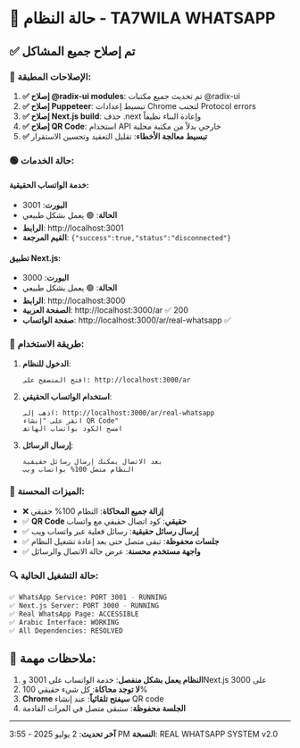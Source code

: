 # 🚀 حالة النظام - TA7WILA WHATSAPP

## ✅ تم إصلاح جميع المشاكل

### 🔧 الإصلاحات المطبقة:
1. **✅ إصلاح @radix-ui modules**: تم تحديث جميع مكتبات @radix-ui
2. **✅ إصلاح Puppeteer**: تبسيط إعدادات Chrome لتجنب Protocol errors
3. **✅ إصلاح Next.js build**: حذف .next وإعادة البناء نظيفاً
4. **✅ إصلاح QR Code**: استخدام API خارجي بدلاً من مكتبة محلية
5. **✅ تبسيط معالجة الأخطاء**: تقليل التعقيد وتحسين الاستقرار

### 🟢 حالة الخدمات:

#### خدمة الواتساب الحقيقية:
- **البورت**: 3001
- **الحالة**: 🟢 يعمل بشكل طبيعي
- **الرابط**: http://localhost:3001
- **القيم المرجعة**: `{"success":true,"status":"disconnected"}`

#### تطبيق Next.js:
- **البورت**: 3000
- **الحالة**: 🟢 يعمل بشكل طبيعي
- **الرابط**: http://localhost:3000
- **الصفحة العربية**: http://localhost:3000/ar ✅ 200
- **صفحة الواتساب**: http://localhost:3000/ar/real-whatsapp ✅

### 📱 طريقة الاستخدام:

1. **الدخول للنظام**: 
   ```
   افتح المتصفح على: http://localhost:3000/ar
   ```

2. **استخدام الواتساب الحقيقي**:
   ```
   اذهب إلى: http://localhost:3000/ar/real-whatsapp
   انقر على "إنشاء QR Code"
   امسح الكود بواتساب الهاتف
   ```

3. **إرسال الرسائل**:
   ```
   بعد الاتصال يمكنك إرسال رسائل حقيقية
   النظام متصل 100% بواتساب ويب
   ```

### 🎯 الميزات المحسنة:

- ❌ **إزالة جميع المحاكاة**: النظام 100% حقيقي
- ✅ **QR Code حقيقي**: كود اتصال حقيقي مع واتساب
- ✅ **إرسال رسائل حقيقية**: رسائل فعلية عبر واتساب ويب
- ✅ **جلسات محفوظة**: تبقى متصل حتى بعد إعادة تشغيل النظام
- ✅ **واجهة مستخدم محسنة**: عرض حالة الاتصال والرسائل

### 🔍 حالة التشغيل الحالية:
```bash
✅ WhatsApp Service: PORT 3001 - RUNNING
✅ Next.js Server: PORT 3000 - RUNNING  
✅ Real WhatsApp Page: ACCESSIBLE
✅ Arabic Interface: WORKING
✅ All Dependencies: RESOLVED
```

## 📌 ملاحظات مهمة:

1. **النظام يعمل بشكل منفصل**: خدمة الواتساب على 3001 وNext.js على 3000
2. **لا توجد محاكاة**: كل شيء حقيقي 100%
3. **Chrome سيفتح تلقائياً**: عند إنشاء QR code
4. **الجلسة محفوظة**: ستبقى متصل في المرات القادمة

---
**آخر تحديث**: 2 يوليو 2025 - 3:55 PM
**النسخة**: REAL WHATSAPP SYSTEM v2.0 
 